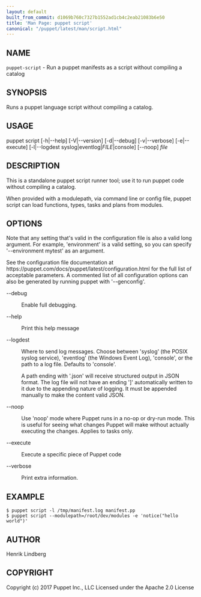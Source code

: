 ```yaml
---
layout: default
built_from_commit: d1069b760c7327b1552ad1cb4c2eab21083b6e50
title: 'Man Page: puppet script'
canonical: "/puppet/latest/man/script.html"
---
```


<div class='mp'>
<h2 id="NAME">NAME</h2>
<p class="man-name">
  <code>puppet-script</code> - <span class="man-whatis">Run a puppet manifests as a script without compiling a catalog</span>
</p>

<h2 id="SYNOPSIS">SYNOPSIS</h2>

<p>Runs a puppet language script without compiling a catalog.</p>

<h2 id="USAGE">USAGE</h2>

<p>puppet script [-h|--help] [-V|--version] [-d|--debug] [-v|--verbose]
  [-e|--execute]
  [-l|--logdest syslog|eventlog|<var>FILE</var>|console] [--noop]
  <var>file</var></p>

<h2 id="DESCRIPTION">DESCRIPTION</h2>

<p>This is a standalone puppet script runner tool; use it to run puppet code
without compiling a catalog.</p>

<p>When provided with a modulepath, via command line or config file, puppet
script can load functions, types, tasks and plans from modules.</p>

<h2 id="OPTIONS">OPTIONS</h2>

<p>Note that any setting that's valid in the configuration
file is also a valid long argument. For example, 'environment' is a
valid setting, so you can specify '--environment mytest'
as an argument.</p>

<p>See the configuration file documentation at
https://puppet.com/docs/puppet/latest/configuration.html for the
full list of acceptable parameters. A commented list of all
configuration options can also be generated by running puppet with
'--genconfig'.</p>

<dl>
<dt class="flush">--debug</dt><dd><p>Enable full debugging.</p></dd>
<dt class="flush">--help</dt><dd><p>Print this help message</p></dd>
<dt>--logdest</dt><dd><p>Where to send log messages. Choose between 'syslog' (the POSIX syslog
service), 'eventlog' (the Windows Event Log), 'console', or the path to a log
file. Defaults to 'console'.</p>

<p>A path ending with '.json' will receive structured output in JSON format. The
log file will not have an ending ']' automatically written to it due to the
appending nature of logging. It must be appended manually to make the content
valid JSON.</p></dd>
<dt class="flush">--noop</dt><dd><p>Use 'noop' mode where Puppet runs in a no-op or dry-run mode. This
is useful for seeing what changes Puppet will make without actually
executing the changes. Applies to tasks only.</p></dd>
<dt>--execute</dt><dd><p>Execute a specific piece of Puppet code</p></dd>
<dt>--verbose</dt><dd><p>Print extra information.</p></dd>
</dl>


<h2 id="EXAMPLE">EXAMPLE</h2>

<pre><code>$ puppet script -l /tmp/manifest.log manifest.pp
$ puppet script --modulepath=/root/dev/modules -e 'notice("hello world")'
</code></pre>

<h2 id="AUTHOR">AUTHOR</h2>

<p>Henrik Lindberg</p>

<h2 id="COPYRIGHT">COPYRIGHT</h2>

<p>Copyright (c) 2017 Puppet Inc., LLC Licensed under the Apache 2.0 License</p>

</div>
